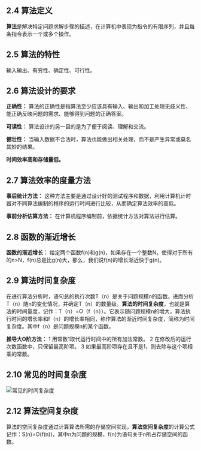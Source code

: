 ## 2.4 算法定义

**算法**是解决特定问题求解步骤的描述，在计算机中表现为指令的有限序列，并且每条指令表示一个或多个操作。

## 2.5 算法的特性

输入输出、有穷性、确定性、可行性。

## 2.6 算法设计的要求

**正确性：** 算法的正确性是指算法至少应该具有输入、输出和加工处理无歧义性、能正确反映问题的需求、能够得到问题的正确答案。

**可读性：** 算法设计的另一目的是为了便于阅读、理解和交流。

**健壮性：** 当输入数据不合法时，算法也能做出相关处理，而不是产生异常或莫名其妙的结果。

**时间效率高和存储量低。**

## 2.7 算法效率的度量方法

**事后统计方法：** 这种方法主要是通过设计好的测试程序和数据，利用计算机计时器对不同算法编制的程序的运行时间进行比较，从而确定算法效率的高低。

**事前分析估算方法：** 在计算机程序编制前，依据统计方法对算法进行估算。

## 2.8 函数的渐近增长

**函数的渐近增长：** 给定两个函数f(n)和g(n)，如果存在一个整数N，使得对于所有的n>N，f(n)总是比g(n)大，那么，我们说f(n)的增长渐近快于g(n)。

## 2.9 算法时间复杂度

在进行算法分析时，语句总的执行次数T（n）是关于问题规模n的函数。进而分析T（n）随n的变化情况，并确定T（n）的数量级。**算法的时间复杂度**，也就是算法的时间量度，记作：T（n）=O（f（n））。它表示随问题规模n的增大，算法执行时间的增长率和f（n）的增长率相同，称作算法的渐近时间复杂度，简称为时间复杂度。其中f（n）是问题规模n的某个函数。

**推导大O阶方法：**
1 用常数1取代运行时间中的所有加法常数。
2 在修改后的运行次数函数中，只保留最高阶项。
3 如果最高阶项存在且不是1，则去除与这个项相乘的常数。

## 2.10 常见的时间复杂度

![常见的时间复杂度](https://cdn.jsdelivr.net/gh/852406797/picgopic@main/202412041108493.png)

## 2.12 算法空间复杂度

算法的空间复杂度通过计算算法所需的存储空间实现，**算法空间复杂度**的计算公式记作：S(n)=O(f(n))，其中n为问题的规模，f(n)为语句关于n所占存储空间的函数。

